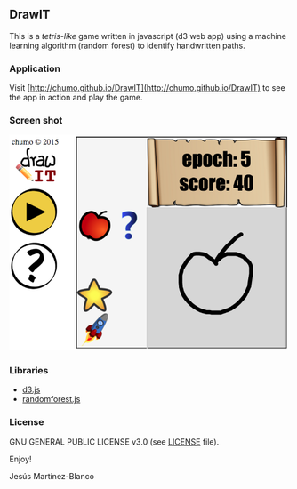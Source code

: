 DrawIT
------

This is a *tetris-like* game written in javascript (d3 web app) using a machine learning algorithm (random forest) to identify handwritten paths.

### Application
Visit [http://chumo.github.io/DrawIT](http://chumo.github.io/DrawIT) to see the app in action and play the game.

### Screen shot
![ScreenShot](images/ScreenShot.png)

### Libraries
- [d3.js](https://d3js.org)
- [randomforest.js](https://github.com/karpathy/forestjs)

### License
GNU GENERAL PUBLIC LICENSE v3.0 (see [LICENSE](LICENSE) file).

Enjoy!

Jesús Martínez-Blanco
